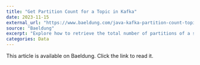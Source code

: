 ```yaml
---
title: "Get Partition Count for a Topic in Kafka"
date: 2023-11-15
external_url: "https://www.baeldung.com/java-kafka-partition-count-topic"
source: "Baeldung"
excerpt: "Explore how to retrieve the total number of partitions of a specific Kafka Topic using Java and CLI."
categories: Data
---
```


This article is available on Baeldung. Click the link to read it. 